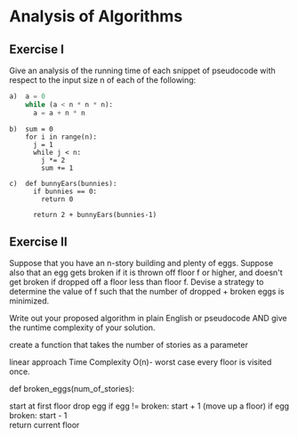 # Analysis of Algorithms

## Exercise I

Give an analysis of the running time of each snippet of
pseudocode with respect to the input size n of each of the following:

```python
a)  a = 0
    while (a < n * n * n):
      a = a + n * n
```

```
b)  sum = 0
    for i in range(n):
      j = 1
      while j < n:
        j *= 2
        sum += 1
```

```
c)  def bunnyEars(bunnies):
      if bunnies == 0:
        return 0

      return 2 + bunnyEars(bunnies-1)
```

## Exercise II

Suppose that you have an n-story building and plenty of eggs. Suppose also that an egg gets broken if it is thrown off floor f or higher, and doesn't get broken if dropped off a floor less than floor f. Devise a strategy to determine the value of f such that the number of dropped + broken eggs is minimized.

Write out your proposed algorithm in plain English or pseudocode AND give the runtime complexity of your solution.

create a function that takes the number of stories as a parameter

linear approach Time Complexity O(n)- worst case every floor is visited once.

def broken_eggs(num_of_stories):

start at first floor
drop egg
if egg != broken:
start + 1 (move up a floor)
if egg broken:
start - 1  
 return current floor

<!-- binary approach:  NOT FINISHED... BROKEN EGGS ARE CONFUSING.

bottom_floor = 0
top_floor = num_of_stories

def broken_eggs(num_of_stories, top_floor, bottom_floor, unbroken_egg):

  if num_of_stories == 0:
      return -1

  middle_floor = (top_floor + bottom_floor) // 2

    start at middle_floor
      drop unbroken_egg
      if egg not broken:
        top_floor == middle_floor
        return broken_eggs(num_of_stories, top_floor, bottome_floor, eggs)

      if egg Broken:
        bottom_floor == middle_floor
        return broken_eggs(num_of_stories, top_floor, bottome_floor, eggs) -->
